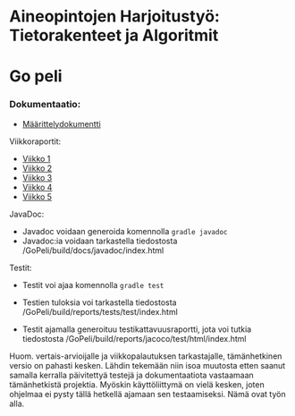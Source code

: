 # Aineopintojen Harjoitustyö: Tietorakenteet ja Algoritmit
# Go peli

### Dokumentaatio:

- [Määrittelydokumentti](dokumentaatio/Maarittelydokumentti.md)

Viikkoraportit:

- [Viikko 1](dokumentaatio/Viikkoraportti1.md)
- [Viikko 2](dokumentaatio/Viikkoraportti2.md)
- [Viikko 3](dokumentaatio/Viikkoraportti3.md)
- [Viikko 4](dokumentaatio/Viikkoraportti4.md)
- [Viikko 5](dokumentaatio/Viikkoraportti5.md)

JavaDoc:

- Javadoc voidaan generoida komennolla `gradle javadoc`
- Javadoc:ia voidaan tarkastella tiedostosta /GoPeli/build/docs/javadoc/index.html

Testit:

- Testit voi ajaa komennolla `gradle test`
- Testien tuloksia voi tarkastella tiedostosta /GoPeli/build/reports/tests/test/index.html

- Testit ajamalla generoituu testikattavuusraportti, jota voi tutkia tiedostosta /GoPeli/build/reports/jacoco/test/html/index.html

Huom. vertais-arvioijalle ja viikkopalautuksen tarkastajalle, tämänhetkinen versio on pahasti kesken. Lähdin tekemään niin isoa muutosta
etten saanut samalla kerralla päivitettyä testejä ja dokumentaatiota vastaamaan tämänhetkistä projektia. Myöskin käyttöliittymä on
vielä kesken, joten ohjelmaa ei pysty tällä hetkellä ajamaan sen testaamiseksi. Nämä ovat työn alla.